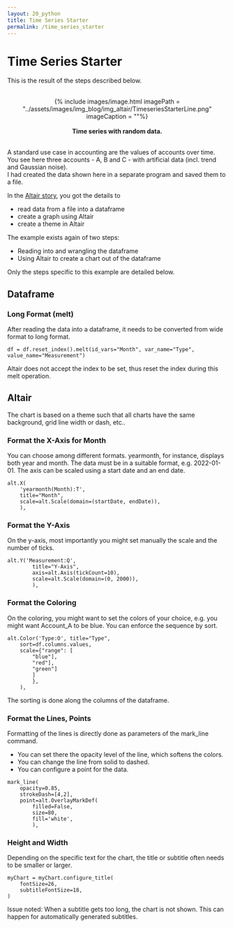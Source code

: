 ```yaml
---
layout: 20_python
title: Time Series Starter
permalink: /time_series_starter
---
```



# Time Series Starter

This is the result of the steps described below.


<br>
<center>
{% include images/image.html imagePath = "../assets/images/img_blog/img_altair/TimeseriesStarterLine.png" imageCaption =  ""%}
<br><br><b>
Time series with random data.
</b><br>
</center>
<br>

A standard use case in accounting are the values of accounts over time. You see here three accounts - A, B and C - with artificial data (incl. trend and Gaussian noise). <br>
I had created the data shown here in a separate program and saved them to a file.

In the [Altair story](altair_story), you got the details to 
- read data from a file into a dataframe
- create a graph using Altair 
- create a theme in Altair


The example exists again of two steps:
- Reading into and wrangling the dataframe
- Using Altair to create a chart out of the dataframe

Only the steps specific to this example are detailed below. 


## Dataframe

### Long Format (melt)

After reading the data into a dataframe, it needs to be converted from wide format to long format.

>
    df = df.reset_index().melt(id_vars="Month", var_name="Type", value_name="Measurement")

Altair does not accept the index to be set, thus reset the index during this melt operation.

## Altair

The chart is based on a theme such that all charts have the same background, grid line width or dash, etc..


### Format the X-Axis for Month

You can choose among different formats. yearmonth, for instance, displays both year and month.
The data must be in a suitable format, e.g. 2022-01-01. 
The axis can be scaled using a start date and an end date. 

>
    alt.X(
        'yearmonth(Month):T', 
        title="Month",
        scale=alt.Scale(domain=(startDate, endDate)),
        ),


### Format the Y-Axis

On the y-axis, most importantly you might set manually the scale and the number of ticks.

>
    alt.Y('Measurement:Q', 
            title="Y-Axis",
            axis=alt.Axis(tickCount=10),
            scale=alt.Scale(domain=(0, 2000)),
            ), 

### Format the Coloring

On the coloring, you might want to set the colors of your choice, e.g. you might want Account_A to be blue. You can enforce the sequence by sort.

>
    alt.Color('Type:O', title="Type", 
        sort=df.columns.values,
        scale={"range": [
            "blue"],
            "red"],
            "green"] 
            ]
            },
        ),   


The sorting is done along the columns of the dataframe.

### Format the Lines, Points

Formatting of the lines is directly done as parameters of the mark_line command.<br>

- You can set there the opacity level of the line, which softens the colors.<br>
- You can change the line from solid to dashed.<br>
- You can configure a point for the data.


>
    mark_line(
        opacity=0.85,
        strokeDash=[4,2],
        point=alt.OverlayMarkDef(
            filled=False, 
            size=80, 
            fill='white',   
            ), 


### Height and Width

Depending on the specific text for the chart, the title or subtitle often needs to be smaller or larger.

>
    myChart = myChart.configure_title(
        fontSize=26,
        subtitleFontSize=18,
    )    

Issue noted: When a  subtitle gets too long, the chart is not shown. This can happen for automatically generated subtitles.

